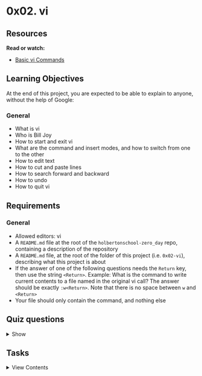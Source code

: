 # 0x02. vi

## Resources
**Read or watch:**
- [Basic vi Commands](https://www.cs.colostate.edu/helpdocs/vi.html)

## Learning Objectives
At the end of this project, you are expected to be able to explain to anyone, without the help of Google:

### General
- What is vi
- Who is Bill Joy
- How to start and exit vi
- What are the command and insert modes, and how to switch from one to the other
- How to edit text
- How to cut and paste lines
- How to search forward and backward
- How to undo
- How to quit vi
## Requirements
### General
- Allowed editors: vi
- A `README.md` file at the root of the `holbertonschool-zero_day` repo, containing a description of the repository
- A `README.md` file, at the root of the folder of this project (i.e. `0x02-vi`), describing what this project is about
- If the answer of one of the following questions needs the `Return` key, then use the string `<Return>`. Example: What is the command to write current contents to a file named in the original vi call? The answer should be exactly `:w<Return>`. Note that there is no space between `w` and `<Return>`
- Your file should only contain the command, and nothing else

## Quiz questions

<details>
<summary>Show</summary>

### Question #0
Vim is included with almost every Linux distribution.}

[X] True
[ ] False

### Question #1
How do you enter Command Mode in Vi(m)?

[ ] `Ctrl / Command + C`
[X] `<ESC>`
[ ] `<Return>`

### Question #2
How do you enter Insert Mode in Vi(m)?

[ ] `<Insert>`
[ ] `<Return>`
[X] `i`

### Question #3
How do you quit Vi(m)?

[X] `:q<Return>`
[ ] `<ESC>`
[ ] `q`

### Question #4
What is the goal of the Framework?
[X] To ensure you do your due diligence in problem solving
[X] To help you become a software engineer with good problem solving skills, rather than a student with good grades
[X] To encourage you to understand the deeper processes of programming and not just look for code that works

</details>

## Tasks

<details>
<summary>View Contents</summary>

### [0. Inserting mandatory](./0-inserting)
What is the command to insert text before the cursor?

**Repo:**

GitHub repository: `holbertonschool-zero_day`
Directory: `0x02-vi`
File: `0-inserting`

### [1. Cutting mandatory](./1-cutting)
What is the command to cut the current line? (yank, cut)

**Repo:**

GitHub repository: `holbertonschool-zero_day`
Directory: `0x02-vi`
File: `1-cutting`

### [2. Pasting mandatory](./2-pasting)
What is the command to paste the lines in the buffer into the text after the current line?

**Repo:**

GitHub repository: `holbertonschool-zero_day`
Directory: `0x02-vi`
File: `2-pasting`

### [3. Undoing mandatory](./3-undoing)
What is the command to undo what you just did?

**Repo:**

GitHub repository: `holbertonschool-zero_day`
Directory: `0x02-vi`
File: `3-undoing`

### [4. Exiting mandatory](./4-exiting)
What is the command to quit vi even though latest changes have not been saved for this vi call?

**Repo:**

GitHub repository: `holbertonschool-zero_day`
Directory: `0x02-vi`
File: `4-exiting`

### [5. Beginning of the line mandatory](./5-beginning_line)
What is the command to move the cursor to the start of the current line?

**Repo:**

GitHub repository: `holbertonschool-zero_day`
Directory: `0x02-vi`
File: `5-beginning_line`

### [6. End of the line mandatory](./6-end_line)
What is the command to move the cursor to the end of the line?

**Repo:**

GitHub repository: `holbertonschool-zero_day`
Directory: `0x02-vi`
File: `6-end_line`

### [7. Line 32 ](./100-move_to_line)`#advanced`
What is the command to move the cursor to line 32?

**Repo:**

* GitHub repository: `holbertonschool-zero_day`
* Directory: `0x02-vi`
* File: `100-move_to_line`

### [8. Delete current and previous line](./101-delete_line)`#advanced`
What is the command to delete the current and previous line at the same time?

**Repo:**

* GitHub repository: `holbertonschool-zero_day`
* Directory: `0x02-vi`
* File: `101-delete_line`

## Author

- **Migue** - [Miguelro123](https://github.com/Miguelro123)
</details>
